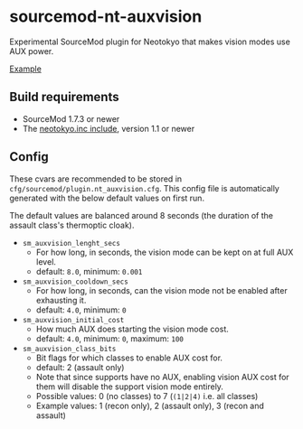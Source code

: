 # sourcemod-nt-auxvision
Experimental SourceMod plugin for Neotokyo that makes vision modes use AUX power.

[Example](https://github.com/Rainyan/sourcemod-nt-auxvision/assets/6595066/d7b3bc6c-3577-4db1-a2a9-c69af16f80a1)

## Build requirements
* SourceMod 1.7.3 or newer
* The [neotokyo.inc include](https://github.com/softashell/sourcemod-nt-include/blob/master/scripting/include/neotokyo.inc), version 1.1 or newer

## Config
These cvars are recommended to be stored in `cfg/sourcemod/plugin.nt_auxvision.cfg`. This config file is automatically generated with the below default values on first run.

The default values are balanced around 8 seconds (the duration of the assault class's thermoptic cloak).

* `sm_auxvision_lenght_secs`
  * For how long, in seconds, the vision mode can be kept on at full AUX level.
  * default: `8.0`, minimum: `0.001`
* `sm_auxvision_cooldown_secs`
  * For how long, in seconds, can the vision mode not be enabled after exhausting it.
  * default: `4.0`, minimum: `0`
* `sm_auxvision_initial_cost`
  * How much AUX does starting the vision mode cost.
  * default: `4.0`, minimum: `0`, maximum: `100`
* `sm_auxvision_class_bits`
  * Bit flags for which classes to enable AUX cost for.
  * default: 2 (assault only)
  * Note that since supports have no AUX, enabling vision AUX cost for them will disable the support vision mode entirely.
  * Possible values: 0 (no classes) to 7 (`(1|2|4)` i.e. all classes)
  * Example values: 1 (recon only), 2 (assault only), 3 (recon and assault)

